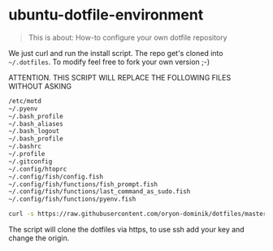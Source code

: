 # ubuntu-dotfile-environment

> This is about: How-to configure your own dotfile repository

We just curl and run the install script. The repo get's cloned into `~/.dotfiles`.
To modify feel free to fork your own version ;-)

ATTENTION. THIS SCRIPT WILL REPLACE THE FOLLOWING FILES WITHOUT ASKING

```bash
/etc/motd
~/.pyenv
~/.bash_profile
~/.bash_aliases
~/.bash_logout
~/.bash_profile
~/.bashrc
~/.profile
~/.gitconfig
~/.config/htoprc
~/.config/fish/config.fish
~/.config/fish/functions/fish_prompt.fish
~/.config/fish/functions/last_command_as_sudo.fish
~/.config/fish/functions/pyenv.fish
```

```bash
curl -s https://raw.githubusercontent.com/oryon-dominik/dotfiles/master/ubuntu/install/install.sh | bash -i
```

The script will clone the dotfiles via https, to use ssh add your key and change the origin.
